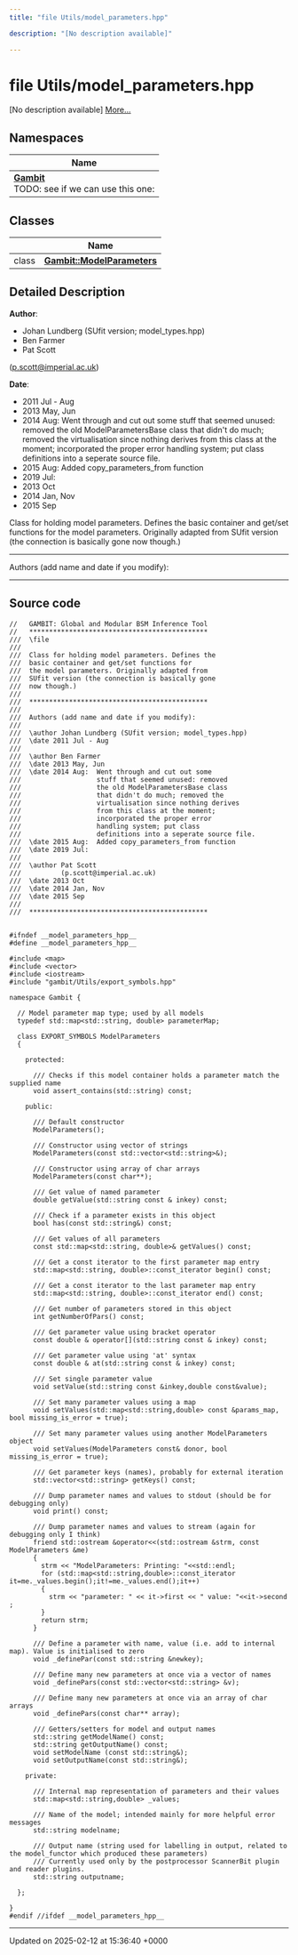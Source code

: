 ```yaml
---
title: "file Utils/model_parameters.hpp"

description: "[No description available]"

---
```


# file Utils/model_parameters.hpp

[No description available] [More...](#detailed-description)

## Namespaces

| Name           |
| -------------- |
| **[Gambit](/documentation/code/namespaces/namespacegambit/)** <br>TODO: see if we can use this one:  |

## Classes

|                | Name           |
| -------------- | -------------- |
| class | **[Gambit::ModelParameters](/documentation/code/classes/classgambit_1_1modelparameters/)**  |

## Detailed Description


**Author**: 

  * Johan Lundberg (SUfit version; model_types.hpp) 
  * Ben Farmer 
  * Pat Scott 

 ([p.scott@imperial.ac.uk](mailto:p.scott@imperial.ac.uk)) 


**Date**: 

  * 2011 Jul - Aug
  * 2013 May, Jun 
  * 2014 Aug: Went through and cut out some stuff that seemed unused: removed the old ModelParametersBase class that didn't do much; removed the virtualisation since nothing derives from this class at the moment; incorporated the proper error handling system; put class definitions into a seperate source file. 
  * 2015 Aug: Added copy_parameters_from function 
  * 2019 Jul: 
  * 2013 Oct 
  * 2014 Jan, Nov 
  * 2015 Sep


Class for holding model parameters. Defines the basic container and get/set functions for the model parameters. Originally adapted from SUfit version (the connection is basically gone now though.)



------------------

Authors (add name and date if you modify):



------------------




## Source code

```
//   GAMBIT: Global and Modular BSM Inference Tool
//   *********************************************
///  \file
///
///  Class for holding model parameters. Defines the
///  basic container and get/set functions for
///  the model parameters. Originally adapted from
///  SUfit version (the connection is basically gone 
///  now though.)
///
///  *********************************************
///
///  Authors (add name and date if you modify):
///   
///  \author Johan Lundberg (SUfit version; model_types.hpp)
///  \date 2011 Jul - Aug
///
///  \author Ben Farmer
///  \date 2013 May, Jun 
///  \date 2014 Aug:  Went through and cut out some 
///                   stuff that seemed unused: removed
///                   the old ModelParametersBase class
///                   that didn't do much; removed the
///                   virtualisation since nothing derives
///                   from this class at the moment; 
///                   incorporated the proper error 
///                   handling system; put class 
///                   definitions into a seperate source file.
///  \date 2015 Aug:  Added copy_parameters_from function
///  \date 2019 Jul:  
///
///  \author Pat Scott  
///          (p.scott@imperial.ac.uk)
///  \date 2013 Oct
///  \date 2014 Jan, Nov
///  \date 2015 Sep
///
///  *********************************************


#ifndef __model_parameters_hpp__
#define __model_parameters_hpp__

#include <map>
#include <vector>
#include <iostream>
#include "gambit/Utils/export_symbols.hpp"

namespace Gambit {

  // Model parameter map type; used by all models
  typedef std::map<std::string, double> parameterMap;

  class EXPORT_SYMBOLS ModelParameters
  {

    protected:

      /// Checks if this model container holds a parameter match the supplied name
      void assert_contains(std::string) const;

    public:

      /// Default constructor
      ModelParameters();

      /// Constructor using vector of strings
      ModelParameters(const std::vector<std::string>&);
    
      /// Constructor using array of char arrays
      ModelParameters(const char**);
   
      /// Get value of named parameter 
      double getValue(std::string const & inkey) const;

      /// Check if a parameter exists in this object
      bool has(const std::string&) const;

      /// Get values of all parameters
      const std::map<std::string, double>& getValues() const;
   
      /// Get a const iterator to the first parameter map entry
      std::map<std::string, double>::const_iterator begin() const;

      /// Get a const iterator to the last parameter map entry
      std::map<std::string, double>::const_iterator end() const;

      /// Get number of parameters stored in this object
      int getNumberOfPars() const;

      /// Get parameter value using bracket operator
      const double & operator[](std::string const & inkey) const;

      /// Get parameter value using 'at' syntax
      const double & at(std::string const & inkey) const;

      /// Set single parameter value
      void setValue(std::string const &inkey,double const&value);
  
      /// Set many parameter values using a map
      void setValues(std::map<std::string,double> const &params_map, bool missing_is_error = true);

      /// Set many parameter values using another ModelParameters object
      void setValues(ModelParameters const& donor, bool missing_is_error = true);

      /// Get parameter keys (names), probably for external iteration
      std::vector<std::string> getKeys() const;

      /// Dump parameter names and values to stdout (should be for debugging only)
      void print() const;

      /// Dump parameter names and values to stream (again for debugging only I think)
      friend std::ostream &operator<<(std::ostream &strm, const ModelParameters &me)
      {
        strm << "ModelParameters: Printing: "<<std::endl;
        for (std::map<std::string,double>::const_iterator it=me._values.begin();it!=me._values.end();it++)
        {
          strm << "parameter: " << it->first << " value: "<<it->second ;
        }
        return strm;
      }

      /// Define a parameter with name, value (i.e. add to internal map). Value is initialised to zero
      void _definePar(const std::string &newkey);

      /// Define many new parameters at once via a vector of names
      void _definePars(const std::vector<std::string> &v);

      /// Define many new parameters at once via an array of char arrays
      void _definePars(const char** array);

      /// Getters/setters for model and output names
      std::string getModelName() const;
      std::string getOutputName() const;
      void setModelName (const std::string&);
      void setOutputName(const std::string&);
 
    private:

      /// Internal map representation of parameters and their values
      std::map<std::string,double> _values;

      /// Name of the model; intended mainly for more helpful error messages
      std::string modelname;

      /// Output name (string used for labelling in output, related to the model_functor which produced these parameters)
      /// Currently used only by the postprocessor ScannerBit plugin and reader plugins.
      std::string outputname;

  };

}
#endif //ifdef __model_parameters_hpp__
```


-------------------------------

Updated on 2025-02-12 at 15:36:40 +0000
